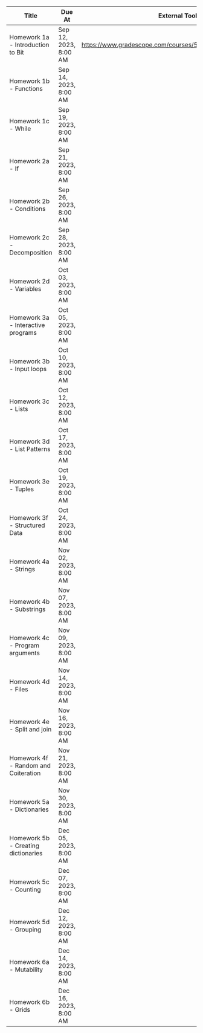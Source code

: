 <assignment>

<template-arguments>

| Title                                | Due At                | External Tool URL                                              |
|--------------------------------------|-----------------------|----------------------------------------------------------------|
| Homework 1a - Introduction to Bit    | Sep 12, 2023, 8:00 AM | https://www.gradescope.com/courses/537405/assignments/2874558/ |
| Homework 1b - Functions              | Sep 14, 2023, 8:00 AM |                                                                |
| Homework 1c - While                  | Sep 19, 2023, 8:00 AM |                                                                |
| Homework 2a - If                     | Sep 21, 2023, 8:00 AM |                                                                |
| Homework 2b - Conditions             | Sep 26, 2023, 8:00 AM |                                                                |
| Homework 2c - Decomposition          | Sep 28, 2023, 8:00 AM |                                                                |
| Homework 2d - Variables              | Oct 03, 2023, 8:00 AM |                                                                |
| Homework 3a - Interactive programs   | Oct 05, 2023, 8:00 AM |                                                                |
| Homework 3b - Input loops            | Oct 10, 2023, 8:00 AM |                                                                |
| Homework 3c - Lists                  | Oct 12, 2023, 8:00 AM |                                                                |
| Homework 3d - List Patterns          | Oct 17, 2023, 8:00 AM |                                                                |
| Homework 3e - Tuples                 | Oct 19, 2023, 8:00 AM |                                                                |
| Homework 3f - Structured Data        | Oct 24, 2023, 8:00 AM |                                                                |
| Homework 4a - Strings                | Nov 02, 2023, 8:00 AM |                                                                |
| Homework 4b - Substrings             | Nov 07, 2023, 8:00 AM |                                                                |
| Homework 4c - Program arguments      | Nov 09, 2023, 8:00 AM |                                                                |
| Homework 4d - Files                  | Nov 14, 2023, 8:00 AM |                                                                |
| Homework 4e - Split and join         | Nov 16, 2023, 8:00 AM |                                                                |
| Homework 4f - Random and Coiteration | Nov 21, 2023, 8:00 AM |                                                                |
| Homework 5a - Dictionaries           | Nov 30, 2023, 8:00 AM |                                                                |
| Homework 5b - Creating dictionaries  | Dec 05, 2023, 8:00 AM |                                                                |
| Homework 5c - Counting               | Dec 07, 2023, 8:00 AM |                                                                |
| Homework 5d - Grouping               | Dec 12, 2023, 8:00 AM |                                                                |
| Homework 6a - Mutability             | Dec 14, 2023, 8:00 AM |                                                                |
| Homework 6b - Grids                  | Dec 16, 2023, 8:00 AM |                                                                |

</template-arguments>
<settings name="{{Title}}" due_at="{{Due At}}" available_from="Sep 5, 2023, 12:00 AM" available_to="Dec 18, 2023, 11:59 PM" points_possible="30" assignment_group="Homework" shuffle_answers="False" allowed_attempts="-1" submission_types="external_tool", external_tool_tag_attributes="url={{External Tool URL}}">
</settings>

</assignment>